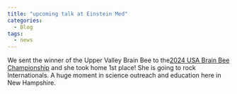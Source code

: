 ```yaml
---
title: "upcoming talk at Einstein Med"
categories:
  - Blog
tags:
  - news
---
```



We sent the winner of the Upper Valley Brain Bee to the<a href="https://cnlm.uci.edu/2024-usa-brain-bee/">2024 USA Brain Bee Championship</a> and she took home 1st place! She is going to rock Internationals. A huge moment in science outreach and education here in New Hampshire. 
